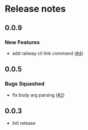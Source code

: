 # Release notes

<!-- do not remove -->

## 0.0.9

### New Features

- add railway cli link command ([#4](https://github.com/AnswerDotAI/fasthtml/issues/4))




## 0.0.5

### Bugs Squashed

- fix body arg parsing ([#2](https://github.com/AnswerDotAI/fasthtml/issues/2))


## 0.0.3

- Init release

